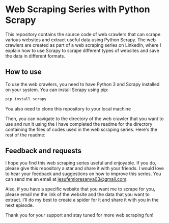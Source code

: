 # Web Scraping Series with Python Scrapy

This repository contains the source code of web crawlers that can scrape various websites and extract useful data using Python Scrapy. The web crawlers are created as part of a web scraping series on LinkedIn, where I explain how to use Scrapy to scrape different types of websites and save the data in different formats.

## How to use

To use the web crawlers, you need to have Python 3 and Scrapy installed on your system. You can install Scrapy using pip:

```bash
pip install scrapy
```

You also need to clone this repository to your local machine

Then, you can navigate to the directory of the web crawler that you want to use and run it using the I have completed the readme for the directory containing the files of codes used in the web scraping series. Here's the rest of the readme:

## Feedback and requests
I hope you find this web scraping series useful and enjoyable. If you do, please give this repository a star and share it with your friends. I would love to hear your feedback and suggestions on how to improve this series. You can send me an email at jesufemioresanya03@gmail.com.

Also, if you have a specific website that you want me to scrape for you, please email me the link of the website and the data that you want to extract. I'll do my best to create a spider for it and share it with you in the next episode.

Thank you for your support and stay tuned for more web scraping fun!
